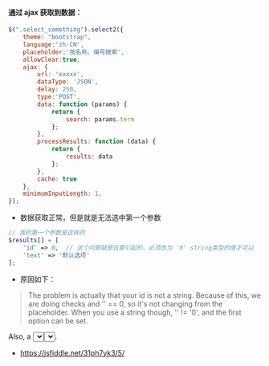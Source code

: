 #### 通过 ajax 获取到数据：
```javascript
$(".select_something").select2({
    theme: "bootstrap",
    language:'zh-CN',
    placeholder:'按名称、编号搜索',
    allowClear:true,
    ajax: {
        url: 'xxxxx',
        dataType: 'JSON',
        delay: 250,
        type:'POST',
        data: function (params) {
            return {
                search: params.term
            };
        },
        processResults: function (data) {
            return {
                results: data
            };
        },
        cache: true
    },
    minimumInputLength: 1,
});
```
- 数据获取正常，但是就是无法选中第一个参数
```php
// 我的第一个参数是这样的
$results[] = [
    'id' => 0,  // 这个问题就是这里引起的，必须改为 '0' string类型的值才可以
    'text' => '默认选项'
];
```
- 原因如下：
> The problem is actually that your id is not a string. Because of this, we are doing checks and '' == 0, so it's not changing from the placeholder. When you use a string though, '' != '0', and the first option can be set.

Also, a <select> tag is not self-closing. You should be using <select></select>.

- https://jsfiddle.net/31ph7yk3/5/
